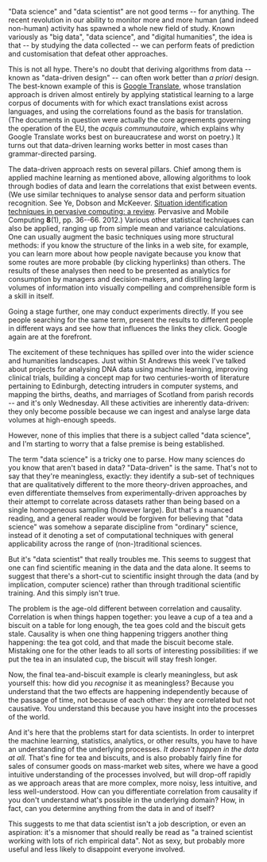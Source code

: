 <html><body><p>"Data science" and "data scientist" are not good terms -- for anything.

<!--more-->The recent revolution in our ability to monitor more and more human (and indeed non-human) activity has spawned a whole new field of study. Known variously as "big data", "data science", and "digital humanities", the idea is that -- by studying the data collected -- we can perform feats of prediction and customisation that defeat other approaches.

This is not all hype. There's no doubt that deriving algorithms from data -- known as "data-driven design" -- can often work better than <em>a priori</em> design. The best-known example of this is <a href="http://translate.google.com/" target="_blank">Google Translate</a>, whose translation approach is driven almost entirely by applying statistical learning to a large corpus of documents with for which exact translations exist across languages, and using the correlations found as the basis for translation. (The documents in question were actually the core agreements governing the operation of the EU, the <em>acquis communautaire</em>, which explains why Google Translate works best on bureaucratese and worst on poetry.) It turns out that data-driven learning works better in most cases than grammar-directed parsing.

The data-driven approach rests on several pillars. Chief among them is applied machine learning as mentioned above, allowing algorithms to look through bodies of data and learn the correlations that exist between events. (We use similar techniques to analyse sensor data and perform situation recognition. See Ye, Dobson and McKeever. <a href="http://dx.doi.org/10.1016/j.pmcj.2011.01.004" target="_blank">Situation identification techniques in pervasive computing: a review</a>. Pervasive and Mobile Computing <strong>8</strong>(1), pp. 36--66. 2012.) Various other statistical techniques can also be applied, ranging up from simple mean and variance calculations. One can usually augment the basic techniques using more structural methods: if you know the structure of the links in a web site, for example, you can learn more about how people navigate because you know that some routes are more probable (by clicking hyperlinks) than others. The results of these analyses then need to be presented as analytics for consumption by managers and decision-makers, and distilling large volumes of information into visually compelling and comprehensible form is a skill in itself.

Going a stage further, one may conduct experiments directly. If you see people searching for the same term, present the results to different people in different ways and see how that influences the links they click. Google again are at the forefront.

The excitement of these techniques has spilled over into the wider science and humanities landscapes. Just within St Andrews this week I've talked about projects for analysing DNA data using machine learning, improving clinical trials, building a concept map for two centuries-worth of literature pertaining to Edinburgh, detecting intruders in computer systems, and mapping the births, deaths, and marriages of Scotland from parish records -- and it's only Wednesday. All these activities are inherently data-driven: they only become possible because we can ingest and analyse large data volumes at high-enough speeds.

However, none of this implies that there is a subject called "data science", and I'm starting to worry that a false premise is being established.

The term "data science" is a tricky one to parse. How many sciences do you know that aren't based in data? "Data-driven" is the same. That's not to say that they're meaningless, exactly: they identify a sub-set of techniques that are qualitatively different to the more theory-driven approaches, and even differentiate themselves from experimentally-driven approaches by their attempt to correlate across datasets rather than being based on a single homogeneous sampling (however large). But that's a nuanced reading, and a general reader would be forgiven for believing that "data science" was somehow a separate discipline from "ordinary" science, instead of it denoting a set of computational techniques with general applicability across the range of (non-)traditional sciences.

But it's "data scientist" that really troubles me. This seems to suggest that one can find scientific meaning in the data and the data alone. It seems to suggest that there's a short-cut to scientific insight through the data (and by implication, computer science) rather than through traditional scientific training. And this simply isn't true.

The problem is the age-old different between correlation and causality. Correlation is when things happen together: you leave a cup of a tea and a biscuit on a table for long enough, the tea goes cold and the biscuit gets stale. Causality is when one thing happening triggers another thing happening: the tea got cold, and that made the biscuit become stale. Mistaking one for the other leads to all sorts of interesting possibilities: if we put the tea in an insulated cup, the biscuit will stay fresh longer.

Now, the final tea-and-biscuit example is clearly meaningless, but ask yourself this: how did you <em>recognise</em> it as meaningless? Because you understand that the two effects are happening independently because of the passage of time, not because of each other: they are correlated but not causative. You understand this because you have insight into the processes of the world.

And it's here that the problems start for data scientists. In order to interpret the machine learning, statistics, analytics, or other results, you have to have an understanding of the underlying processes. <em>It doesn't happen in the data at all.</em> That's fine for tea and biscuits, and is also probably fairly fine for sales of consumer goods on mass-market web sites, where we have a good intuitive understanding of the processes involved, but will drop-off rapidly as we approach areas that are more complex, more noisy, less intuitive, and less well-understood. How can you differentiate correlation from causality if you don't understand what's possible in the underlying domain? How, in fact, can you determine anything from the data in and of itself?

This suggests to me that data scientist isn't a job description, or even an aspiration: it's a misnomer that should really be read as "a trained scientist working with lots of rich empirical data". Not as sexy, but probably more useful and less likely to disappoint everyone involved.</p></body></html>